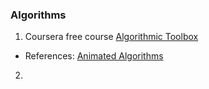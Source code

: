 

### Algorithms

1. Coursera free course [Algorithmic Toolbox](https://www.coursera.org/learn/algorithmic-toolbox/home/welcome)
  - References: [Animated Algorithms](https://www.chrislaux.com/)
2. 
